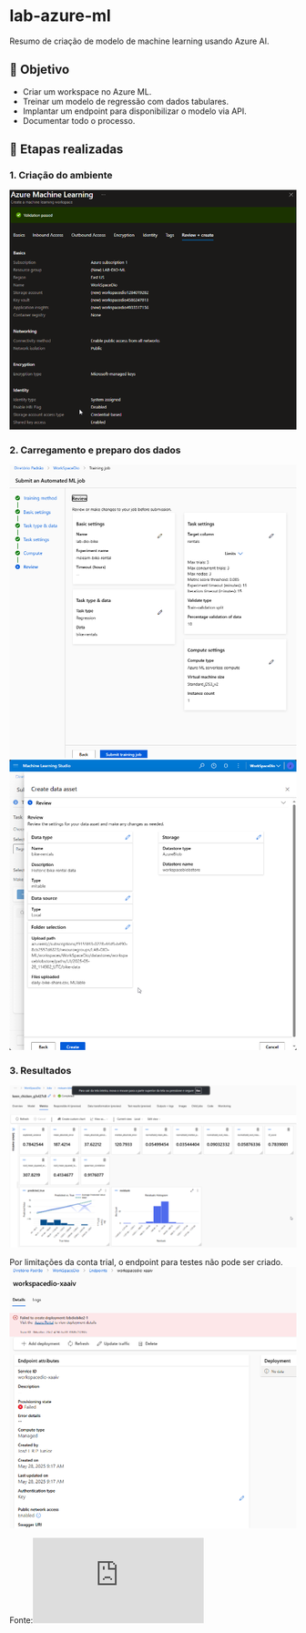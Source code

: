 # lab-azure-ml
Resumo de criação de modelo de machine learning usando Azure AI.

## 📌 Objetivo

- Criar um workspace no Azure ML.
- Treinar um modelo de regressão com dados tabulares.
- Implantar um endpoint para disponibilizar o modelo via API.
- Documentar todo o processo.

## 🧠 Etapas realizadas

### 1. Criação do ambiente
![Workspace criado](imagens/1.png)

### 2. Carregamento e preparo dos dados
![Preparação de experimento](imagens/3.png)
![Preparação de dados](imagens/4.png)

### 3. Resultados 
![Resultados](imagens/5.png)

Por limitações da conta trial, o endpoint para testes não pode ser criado.
![Erro de deploy](imagens/6.png)

Fonte:![Tutorial microsoft](https://microsoftlearning.github.io/mslearn-ai-fundamentals/Instructions/Labs/01-machine-learning.html)
